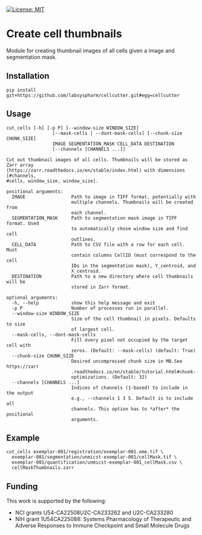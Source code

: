 [![License: MIT](https://img.shields.io/badge/License-MIT-yellow.svg)](https://opensource.org/licenses/MIT)

# Create cell thumbnails

Module for creating thumbnail images of all cells given a image and segmentation mask.

## Installation

```
pip install git+https://github.com/labsyspharm/cellcutter.git#egg=cellcutter
```

## Usage

```
cut_cells [-h] [-p P] [--window-size WINDOW_SIZE]
                 [--mask-cells | --dont-mask-cells] [--chunk-size CHUNK_SIZE]
                 IMAGE SEGMENTATION_MASK CELL_DATA DESTINATION
                 [--channels [CHANNELS ...]]

Cut out thumbnail images of all cells. Thumbnails will be stored as Zarr array
(https://zarr.readthedocs.io/en/stable/index.html) with dimensions [#channels,
#cells, window_size, window_size].

positional arguments:
  IMAGE                 Path to image in TIFF format, potentially with
                        multiple channels. Thumbnails will be created from
                        each channel.
  SEGMENTATION_MASK     Path to segmentation mask image in TIFF format. Used
                        to automatically chose window size and find cell
                        outlines.
  CELL_DATA             Path to CSV file with a row for each cell. Must
                        contain columns CellID (must correspond to the cell
                        IDs in the segmentation mask), Y_centroid, and
                        X_centroid.
  DESTINATION           Path to a new directory where cell thumbnails will be
                        stored in Zarr format.

optional arguments:
  -h, --help            show this help message and exit
  -p P                  Number of processes run in parallel.
  --window-size WINDOW_SIZE
                        Size of the cell thumbnail in pixels. Defaults to size
                        of largest cell.
  --mask-cells, --dont-mask-cells
                        Fill every pixel not occupied by the target cell with
                        zeros. (Default: --mask-cells) (default: True)
  --chunk-size CHUNK_SIZE
                        Desired uncompressed chunk size in MB.See https://zarr
                        .readthedocs.io/en/stable/tutorial.html#chunk-
                        optimizations. (Default: 32)
  --channels [CHANNELS ...]
                        Indices of channels (1-based) to include in the output
                        e.g., --channels 1 3 5. Default is to include all
                        channels. This option has to *after* the positional
                        arguments.
```

## Example

```
cut_cells exemplar-001/registration/exemplar-001.ome.tif \
  exemplar-001/segmentation/unmicst-exemplar-001/cellMask.tif \
  exemplar-001/quantification/unmicst-exemplar-001_cellMask.csv \
  cellMaskThumbnails.zarr
```

## Funding

This work is supported by the following:

* NCI grants U54-CA22508U2C-CA233262 and U2C-CA233280
* NIH grant 1U54CA225088: Systems Pharmacology of Therapeutic and Adverse Responses to Immune Checkpoint and Small Molecule Drugs
